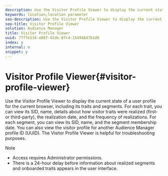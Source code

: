 ```yaml
---
description: Use the Visitor Profile Viewer to display the current state of a user profile for the current browser, including its traits and segments. For each trait, you can view its SID, name, details about how visitor traits were realized (first- or third-party), the realization date, and the frequency of realizations. For each segment, you can view its SID, name, and the segment membership date. You can also view the visitor profile for another Audience Manager profile ID (UUID). The Visitor Profile Viewer is helpful for troubleshooting purposes.
keywords: location;location parameter
seo-description: Use the Visitor Profile Viewer to display the current state of a user profile for the current browser, including its traits and segments. For each trait, you can view its SID, name, details about how visitor traits were realized (first- or third-party), the realization date, and the frequency of realizations. For each segment, you can view its SID, name, and the segment membership date. You can also view the visitor profile for another Audience Manager profile ID (UUID). The Visitor Profile Viewer is helpful for troubleshooting purposes.
seo-title: Visitor Profile Viewer
solution: Audience Manager
title: Visitor Profile Viewer
uuid: 77ffe134-e08f-41de-8fc4-15494847b1d0
index: y
internal: n
snippet: y
---
```


# Visitor Profile Viewer{#visitor-profile-viewer}

Use the Visitor Profile Viewer to display the current state of a user profile for the current browser, including its traits and segments. For each trait, you can view its SID, name, details about how visitor traits were realized (first- or third-party), the realization date, and the frequency of realizations. For each segment, you can view its SID, name, and the segment membership date. You can also view the visitor profile for another Audience Manager profile ID (UUID). The Visitor Profile Viewer is helpful for troubleshooting purposes.

>[!NOTE]
>
>* Access requires Administrator permissions. 
>* There is a 24-hour delay before information about realized segments and onboarded traits appears in the user interface. 
>
><!-- 

Traits that are not part of a segment will not appear in the
<span class="wintitle"> Visitor Profile Viewer</span>.

 -->

1. Click **[!UICONTROL Tools]** > **[!UICONTROL Visitor Profile Viewer]**.

1. *(Optional)* Click the trait name to display that trait in the Trait Builder.

   For more information, see [Traits](../c-features/traits/traits.md#concept_422CE72B2125457B8C2954BF06102332). 

1. *(Optional)* Click the segment name to display that segment in the Segment Builder.

   For more information, see [Segments](../c-features/c-segments/c-segments.md#concept_2044B3AC34AC46669EE7D9292380BE0C). 

1. *(Conditional)* In the **[!UICONTROL UUID]** box, specify another Audience Manager profile ID, then click **[!UICONTROL Refresh]** to view the traits and segments for that user.
